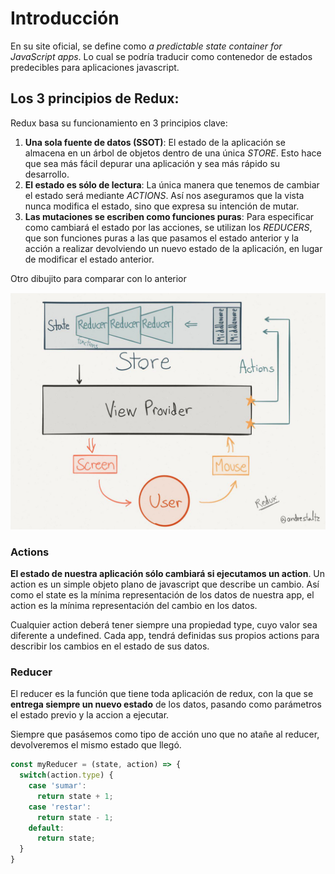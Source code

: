 # Introducción

En su site oficial, se define como _a predictable state container for JavaScript apps_. Lo cual se podría traducir como contenedor de estados predecibles para aplicaciones javascript.

## Los 3 principios de Redux:

Redux basa su funcionamiento en 3 principios clave:

1. **Una sola fuente de datos \(SSOT\)**: El estado de la aplicación se almacena en un árbol de objetos dentro de una única _STORE_. Esto hace que sea más fácil depurar una aplicación y sea más rápido su desarrollo.
2. **El estado es sólo de lectura**: La única manera que tenemos de cambiar el estado será mediante _ACTIONS_. Así nos aseguramos que la vista nunca modifica el estado, sino que expresa su intención de mutar.
3. **Las mutaciones se escriben como funciones puras**: Para especificar como cambiará el estado por las acciones, se utilizan los _REDUCERS_, que son funciones puras a las que pasamos el estado anterior y la acción a realizar devolviendo un nuevo estado de la aplicación, en lugar de modificar el estado anterior.

Otro dibujito para comparar con lo anterior

![](/assets/redux-paper.png)

### Actions

**El estado de nuestra aplicación sólo cambiará si ejecutamos un action**. Un action es un simple objeto plano de javascript que describe un cambio. Así como el state es la mínima representación de los datos de nuestra app, el action es la mínima representación del cambio en los datos.
  
Cualquier action deberá tener siempre una propiedad type, cuyo valor sea diferente a undefined. Cada app, tendrá definidas sus propios actions para describir los cambios en el estado de sus datos.


### Reducer

El reducer es la función que tiene toda aplicación de redux, con la que se **entrega siempre un nuevo estado** de los datos, pasando como parámetros el estado previo y la accion a ejecutar.

Siempre que pasásemos como tipo de acción uno que no atañe al reducer, devolveremos el mismo estado que llegó.


```js
const myReducer = (state, action) => {
  switch(action.type) {
    case 'sumar':
      return state + 1;
    case 'restar':
      return state - 1;
    default:
      return state;
  }
}
```


